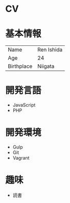 # CV

# 基本情報

|||
|:---|:---|
|Name|Ren Ishida|
|Age|24|
|Birthplace|Niigata|

# 開発言語
* JavaScript
* PHP

# 開発環境
* Gulp
* Git
* Vagrant

# 趣味
* 読書
